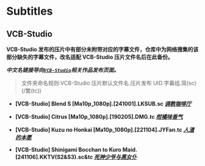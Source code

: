 # Subtitles

## VCB-Studio

**VCB-Studio 发布的压片中有部分未附带对应的字幕文件，仓库中为网络搜集的该部分缺失的字幕文件，改名适配 VCB-Studio 压片文件名后在此备份。**

_**中文名链接导向[`VCB-Studio`](https://vcb-s.com/)相关作品发布页面。**_

> 文件夹命名规则:VCB-Studio 压片默认文件名.压片发布 UID.字幕组.简(sc)(/繁(tc))

- **[VCB-Studio] Blend S [Ma10p_1080p].[241001].LKSUB.sc [_调教咖啡厅_](https://vcb-s.com/archives/19257)**

- **[VCB-Studio] Citrus [Ma10p_1080p].[190205].DMG.tc [_柑橘味香气_](https://vcb-s.com/archives/9851)**

- **[VCB-Studio] Kuzu no Honkai [Ma10p_1080p].[221104].JYFan.tc [_人渣的本愿_](https://vcb-s.com/archives/15863)**

- **[VCB-Studio] Shinigami Bocchan to Kuro Maid.[241106].KKTV(S2&S3).sc&tc [_死神少爷与黑女仆_](https://vcb-s.com/archives/19097)**
